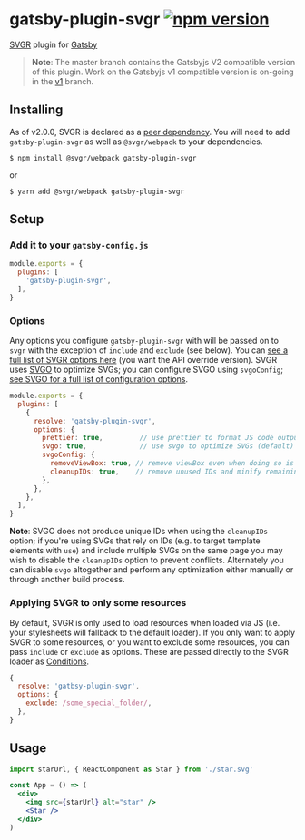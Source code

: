 # gatsby-plugin-svgr [![npm version](https://badge.fury.io/js/gatsby-plugin-svgr.svg)](https://badge.fury.io/js/gatsby-plugin-svgr)

[SVGR](https://github.com/smooth-code/svgr) plugin for [Gatsby](https://www.gatsbyjs.org)

> **Note**: The master branch contains the Gatsbyjs V2 compatible version of this plugin. Work on the Gatsbyjs v1 compatible version is on-going in the [v1](https://github.com/zabute/gatsby-plugin-svgr/tree/v1) branch.

## Installing

As of v2.0.0, SVGR is declared as a [peer dependency](https://nodejs.org/en/blog/npm/peer-dependencies/). You will need to add `gatsby-plugin-svgr` as well as `@svgr/webpack` to your dependencies. 

```console
$ npm install @svgr/webpack gatsby-plugin-svgr
```
or
```console
$ yarn add @svgr/webpack gatsby-plugin-svgr
```

## Setup

### Add it to your `gatsby-config.js`

```js
module.exports = {
  plugins: [
    'gatsby-plugin-svgr',
  ],
}
```

### Options

Any options you configure `gatsby-plugin-svgr` with will be passed on to `svgr` with the exception of `include` and `exclude` (see below). You can [see a full list of SVGR options here](https://github.com/smooth-code/svgr#options) (you want the API override version). SVGR uses [SVGO](https://github.com/svg/svgo) to optimize SVGs; you can configure SVGO using `svgoConfig`; [see SVGO for a full list of configuration options](https://github.com/svg/svgo#what-it-can-do).

```js
module.exports = {
  plugins: [
    {
      resolve: 'gatsby-plugin-svgr',
      options: {
        prettier: true,         // use prettier to format JS code output (default)
        svgo: true,             // use svgo to optimize SVGs (default)
        svgoConfig: {
          removeViewBox: true, // remove viewBox even when doing so is possible (default)
          cleanupIDs: true,    // remove unused IDs and minify remaining IDs (default)
        },
      },
    },
  ],
}
```

**Note**: SVGO does not produce unique IDs when using the `cleanupIDs` option; if you're using SVGs that rely on IDs (e.g. to target template elements with `use`) and include multiple SVGs on the same page you may wish to disable the `cleanupIDs` option to prevent conflicts. Alternately you can disable `svgo` altogether and perform any optimization either manually or through another build process.

### Applying SVGR to only some resources

By default, SVGR is only used to load resources when loaded via JS (i.e. your stylesheets will fallback to the default loader). If you only want to apply SVGR to some resources, or you want to exclude some resources, you can pass `include` or `exclude` as options. These are passed directly to the SVGR loader as [Conditions](https://webpack.js.org/configuration/module/#condition).

```js
{
  resolve: 'gatbsy-plugin-svgr',
  options: {
    exclude: /some_special_folder/,
  },
}
```

## Usage

```jsx
import starUrl, { ReactComponent as Star } from './star.svg'

const App = () => (
  <div>
    <img src={starUrl} alt="star" />
    <Star />
  </div>
)
```
